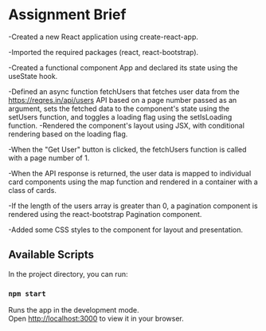 # Assignment Brief

-Created a new React application using create-react-app.

-Imported the required packages (react, react-bootstrap).

-Created a functional component App and declared its state using the useState hook.

-Defined an async function fetchUsers that fetches user data from the https://reqres.in/api/users API based on a page number passed as an argument, sets the fetched data to the component's state using the setUsers function, and toggles a loading flag using the setIsLoading function.
-Rendered the component's layout using JSX, with conditional rendering based on the loading flag.

-When the "Get User" button is clicked, the fetchUsers function is called with a page number of 1.

-When the API response is returned, the user data is mapped to individual card components using the map function and rendered in a container with a class of cards.

-If the length of the users array is greater than 0, a pagination component is rendered using the react-bootstrap Pagination component.

-Added some CSS styles to the component for layout and presentation.

## Available Scripts

In the project directory, you can run:

### `npm start`

Runs the app in the development mode.\
Open [http://localhost:3000](http://localhost:3000) to view it in your browser.

